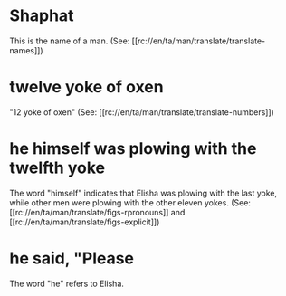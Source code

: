 # Shaphat

This is the name of a man. (See: [[rc://en/ta/man/translate/translate-names]])

# twelve yoke of oxen

"12 yoke of oxen" (See: [[rc://en/ta/man/translate/translate-numbers]])

# he himself was plowing with the twelfth yoke

The word "himself" indicates that Elisha was plowing with the last yoke, while other men were plowing with the other eleven yokes. (See: [[rc://en/ta/man/translate/figs-rpronouns]] and [[rc://en/ta/man/translate/figs-explicit]])

# he said, "Please

The word "he" refers to Elisha.